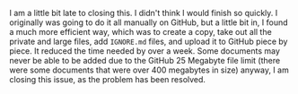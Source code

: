 I am a little bit late to closing this. I didn't think I would finish so quickly. I originally was going to do it all manually on GitHub, but a little bit in, I found a much more efficient way, which was to create a copy, take out all the private and large files, add `IGNORE.md` files, and upload it to GitHub piece by piece. It reduced the time needed by over a week. Some documents may never be able to be added due to the GitHub 25 Megabyte file limit (there were some documents that were over 400 megabytes in size) anyway, I am closing this issue, as the problem has been resolved.
